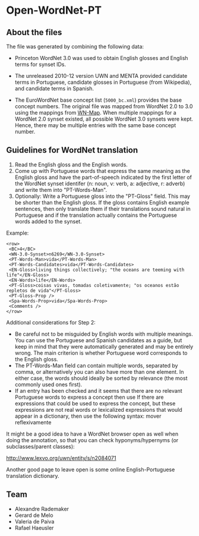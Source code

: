 
# Open-WordNet-PT

## About the files

The file was generated by combining the following data:

- Princeton WordNet 3.0 was used to obtain English glosses and English
  terms for synset IDs.

- The unreleased 2010-12 version UWN and MENTA provided candidate
  terms in Portuguese, candidate glosses in Portuguese (from
  Wikipedia), and candidate terms in Spanish.

- The EuroWordNet base concept list (`5000_bc.xml`) provides the base
  concept numbers. The original file was mapped from WordNet 2.0 to
  3.0 using the mappings from
  [WN-Map](http://nlp.lsi.upc.edu/web/index.php?option=com_content&task=view&id=21&Itemid=57). When
  multiple mappings for a WordNet 2.0 synset existed, all possible
  WordNet 3.0 synsets were kept. Hence, there may be multiple entries
  with the same base concept number.
  
## Guidelines for WordNet translation

1. Read the English gloss and the English words.  
1. Come up with Portuguese words that express the same meaning as the
   English gloss and have the part-of-speech indicated by the first
   letter of the WordNet synset identifer (n: noun, v: verb, a:
   adjective, r: adverb) and write them into "PT-Words-Man".
1. Optionally: Write a Portuguese gloss into the "PT-Gloss"
   field. This may be shorter than the English gloss. If the gloss
   contains English example sentences, then only translate them if
   their translations sound natural in Portuguese and if the
   translation actually contains the Portuguese words added to the
   synset.

Example: 

    <row>
     <BC>4</BC>
     <WN-3.0-Synset>n6269</WN-3.0-Synset>
     <PT-Words-Man>vida</PT-Words-Man>
     <PT-Words-Candidates>vida</PT-Words-Candidates>
     <EN-Gloss>living things collectively; "the oceans are teeming with life"</EN-Gloss>
     <EN-Words>life</EN-Words>
     <PT-Gloss>coisas vivas, tomadas coletivamente; "os oceanos estão repletos de vida"</PT-Gloss>
     <PT-Gloss-Prop />
     <Spa-Words-Prop>vida</Spa-Words-Prop>
     <Comments />
    </row>

Additional considerations for Step 2:

- Be careful not to be misguided by English words with multiple
  meanings. You can use the Portuguese and Spanish candidates as a
  guide, but keep in mind that they were automatically generated and
  may be entirely wrong. The main criterion is whether Portuguese word
  corresponds to the English gloss.
- The PT-Words-Man field can contain multiple words, separated by
  comma, or alternatively you can also have more than one
  <PT-Words-Man> element. In either case, the words should ideally be
  sorted by relevance (the most commonly used ones first).
- If an entry has been checked and it seems that there are no relevant
  Portuguese words to express a concept then use <PT-Words-Man
  LexicalGap="true" /> If there are expressions that could be used to
  express the concept, but these expressions are not real words or
  lexicalized expressions that would appear in a dictionary, then use
  the following syntax: <PT-Words-Man Lexicalized="false">mover
  reflexivamente</PT-Words-Man>
  
It might be a good idea to have a WordNet browser open as well
when doing the annotation, so that you can check hyponyms/hypernyms
(or subclasses/parent classes): 

http://www.lexvo.org/uwn/entity/s/n2084071

Another good page to leave open is some online English-Portuguese
translation dictionary.
  
## Team

- Alexandre Rademaker
- Gerard de Melo
- Valeria de Paiva
- Rafael Haeusler

